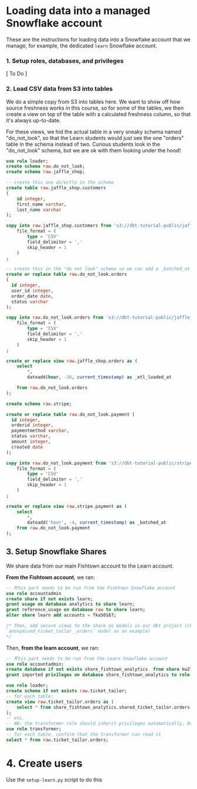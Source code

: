 # Loading data into a managed Snowflake account

These are the instructions for loading data into a Snowflake account that we
manage, for example, the dedicated `learn` Snowflake account.

### 1. Setup roles, databases, and privileges

[ To Do ]


### 2. Load CSV data from S3 into tables
We do a simple copy from S3 into tables here. We want to show off how source
freshness works in this course, so for some of the tables, we then create a
view on top of the table with a calculated freshness column, so that it's always
up-to-date.

For these views, we hid the actual table in a very sneaky schema named "do_not_look",
so that the Learn students would just see the one "orders" table in the schema
instead of two. Curious students look in the "do_not_look" schema, but we are ok
with them looking under the hood!

```sql
use role loader;
create schema raw.do_not_look;
create schema raw.jaffle_shop;

-- create this one directly in the schema
create table raw.jaffle_shop.customers
(
    id integer,
    first_name varchar,
    last_name varchar
);

copy into raw.jaffle_shop.customers from 's3://dbt-tutorial-public/jaffle_shop_customers.csv'
    file_format = (
        type = 'CSV'
        field_delimiter = ','
        skip_header = 1
    )
;

-- create this in the "do not look" schema so we can add a _batched_at column
create or replace table raw.do_not_look.orders
(
  id integer,
  user_id integer,
  order_date date,
  status varchar
);

copy into raw.do_not_look.orders from 's3://dbt-tutorial-public/jaffle_shop_orders.csv'
    file_format = (
        type = 'CSV'
        field_delimiter = ','
        skip_header = 1
    )
;

create or replace view raw.jaffle_shop.orders as (
    select
        *,
        dateadd(hour, -16, current_timestamp) as _etl_loaded_at

    from raw.do_not_look.orders
);

create schema raw.stripe;

create or replace table raw.do_not_look.payment (
  id integer,
  orderid integer,
  paymentmethod varchar,
  status varchar,
  amount integer,
  created date
);

copy into raw.do_not_look.payment from 's3://dbt-tutorial-public/stripe_payments.csv'
    file_format = (
        type = 'CSV'
        field_delimiter = ','
        skip_header = 1
    )
;

create or replace view raw.stripe.payment as (
    select
        *,
        dateadd('hour', -4, current_timestamp) as _batched_at
    from raw.do_not_look.payment
);

```

## 3. Setup Snowflake Shares
We share data from our main Fishtown account to the Learn account.

**From the Fishtown account**, we ran:
```sql
-- ❗️This part needs to be run from the Fishtown Snowflake account
use role accountadmin
create share if not exists learn;
grant usage on database analytics to share learn;
grant reference_usage on database raw to share learn;
alter share learn add accounts = fka50167;

/* Then, add secure views to the share as models in our dbt project (check out the
`anonymized_ticket_tailor__orders` model as an example)
*/
```

Then, **from the learn account**, we ran:
```sql
-- ❗️This part needs to be run from the Learn Snowflake account
use role accountadmin;
create database if not exists share_fishtown_analytics  from share kw27752.learn;
grant imported privileges on database share_fishtown_analytics to role transformer;

use role loader;
create schema if not exists raw.ticket_tailor;
-- for each table:
create view raw.ticket_tailor.orders as (
    select * from share_fishtown_analytics.shared_ticket_tailor.orders
);
-- etc.
-- NB: the transformer role should inherit privileges automatically, but it's worth checking
use role transformer;
-- for each table, confirm that the transformer can read it
select * from raw.ticket_tailor.orders;
```

# 4. Create users

Use the `setup-learn.py` script to do this

